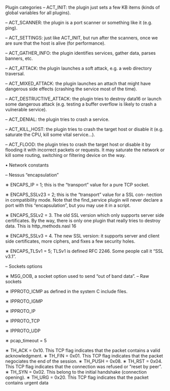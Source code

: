 Plugin categories
– ACT_INIT: the plugin just sets a few KB items (kinds of global variables
for all plugins).

– ACT_SCANNER: the plugin is a port scanner or something like it (e.g.
ping).

– ACT_SETTINGS: just like ACT_INIT, but run after the scanners, once
we are sure that the host is alive (for performance).

– ACT_GATHER_INFO: the plugin identifies services, gather data, parses
banners, etc.

– ACT_ATTACK: the plugin launches a soft attack, e.g. a web directory
traversal.

– ACT_MIXED_ATTACK: the plugin launches an attach that might have
dangerous side effects (crashing the service most of the time).

– ACT_DESTRUCTIVE_ATTACK: the plugin tries to destroy data16 or
launch some dangerous attack (e.g. testing a buffer overflow is likely to
crash a vulnerable service).

– ACT_DENIAL: the plugin tries to crash a service.

– ACT_KILL_HOST: the plugin tries to crash the target host or disable it
(e.g. saturate the CPU, kill some vital service...).

– ACT_FLOOD: the plugin tries to crash the target host or disable it by
flooding it with incorrect packets or requests. It may saturate the network
or kill some routing, switching or filtering device on the way.

• Network constants

– Nessus “encapsulation”

∗ ENCAPS_IP = 1; this is the “transport” value for a pure TCP socket.

∗ ENCAPS_SSLv23 = 2; this is the “transport” value for a SSL con-
nection in compatibility mode. Note that the find_service plugin will
never declare a port with this “encapsulation”, but you may use it in a
script.

∗ ENCAPS_SSLv2 = 3. The old SSL version which only supports
server side certificates.
By the way, there is only one plugin that really tries to destroy data. This is http_methods.nasl
16

∗ ENCAPS_SSLv3 = 4. The new SSL version: it supports server and
client side certificates, more ciphers, and fixes a few security holes.

∗ ENCAPS_TLSv1 = 5; TLSv1 is defined RFC 2246. Some people call
it “SSL v3.1”.

– Sockets options

∗ MSG_OOB, a socket option used to send “out of band data”.
– Raw sockets

∗ IPPROTO_ICMP as defined in the system C include files.

∗ IPPROTO_IGMP

∗ IPPROTO_IP

∗ IPPROTO_TCP

∗ IPPROTO_UDP

∗ pcap_timeout = 5

∗ TH_ACK = 0x10. This TCP flag indicates that the packet contains a
valid acknowledgment.
∗ TH_FIN = 0x01. This TCP flag indicates that the packet negociates
the end of the session.
∗ TH_PUSH = 0x08.
∗ TH_RST = 0x04. This TCP flag indicates that the connection was
refused or “reset by peer”.
∗ TH_SYN = 0x02. This belong to the initial handshake (connection
opening).
∗ TH_URG = 0x20. This TCP flag indicates that the packet contains
urgent data


